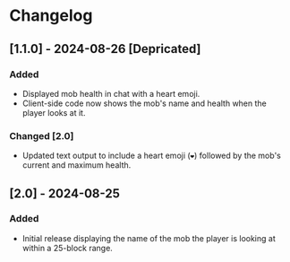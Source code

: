 # Changelog

## [1.1.0] - 2024-08-26 [Depricated]
### Added
- Displayed mob health in chat with a heart emoji.
- Client-side code now shows the mob's name and health when the player looks at it.

### Changed [2.0]
- Updated text output to include a heart emoji (`❤️`) followed by the mob's current and maximum health.

## [2.0] - 2024-08-25
### Added
- Initial release displaying the name of the mob the player is looking at within a 25-block range.
